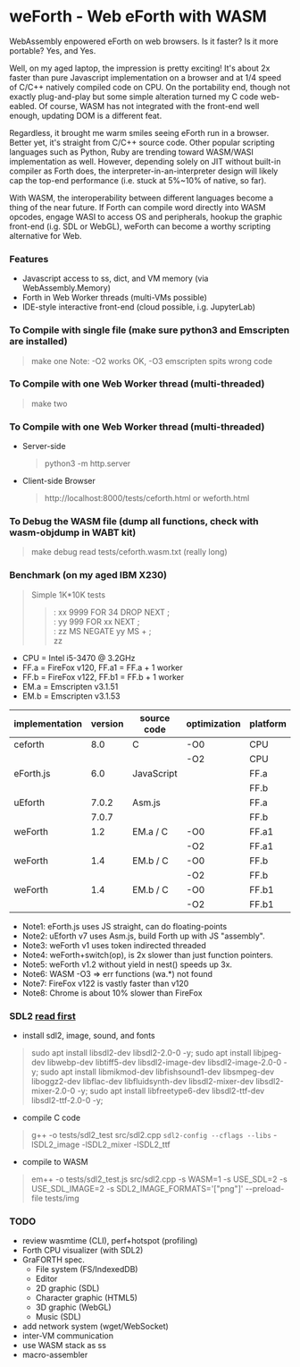 # weForth - Web eForth with WASM

WebAssembly enpowered eForth on web browsers. Is it faster? Is it more portable? Yes, and Yes.

Well, on my aged laptop, the impression is pretty exciting! It's about 2x faster than pure Javascript implementation on a browser and at 1/4 speed of C/C++ natively compiled code on CPU. On the portability end, though not exactly plug-and-play but some simple alteration turned my C code web-eabled. Of course, WASM has not integrated with the front-end well enough, updating DOM is a different feat.

Regardless, it brought me warm smiles seeing eForth run in a browser. Better yet, it's straight from C/C++ source code. Other popular scripting languages such as Python, Ruby are trending toward WASM/WASI implementation as well. However, depending solely on JIT without built-in compiler as Forth does, the interpreter-in-an-interpreter design will likely cap the top-end performance (i.e. stuck at 5%~10% of native, so far).

With WASM, the interoperability between different languages become a thing of the near future. If Forth can compile word directly into WASM opcodes, engage WASI to access OS and peripherals, hookup the graphic front-end (i.g. SDL or WebGL), weForth can become a worthy scripting alternative for Web.

### Features
* Javascript access to ss, dict, and VM memory (via WebAssembly.Memory)
* Forth in Web Worker threads (multi-VMs possible)
* IDE-style interactive front-end (cloud possible, i.g. JupyterLab)

### To Compile with single file (make sure python3 and Emscripten are installed)
  > make one
  > Note: -O2 works OK, -O3 emscripten spits wrong code

### To Compile with one Web Worker thread (multi-threaded)
  > make two

### To Compile with one Web Worker thread (multi-threaded)
* Server-side
  > python3 -m http.server
* Client-side Browser
  > http://localhost:8000/tests/ceforth.html or weforth.html

### To Debug the WASM file (dump all functions, check with wasm-objdump in WABT kit)
  > make debug
  > read tests/ceforth.wasm.txt (really long)

### Benchmark (on my aged IBM X230)
> Simple 1K*10K tests
>> : xx 9999 FOR 34 DROP NEXT ;<br/>
>> : yy 999 FOR xx NEXT ;<br/>
>> : zz MS NEGATE yy MS + ;<br/>
>> zz

* CPU = Intel i5-3470 @ 3.2GHz
* FF.a = FireFox v120, FF.a1 = FF.a + 1 worker
* FF.b = FireFox v122, FF.b1 = FF.b + 1 worker
* EM.a = Emscripten v3.1.51
* EM.b = Emscripten v3.1.53

|implementation|version|source code|optimization|platform|run time(ms)|code size(KB)|
|--|--|--|--|--|--|--|
|ceforth  |8.0  |C         |-O0|CPU  |266 |111|
|         |     |          |-O2|CPU  |106 |83 |
|eForth.js|6.0  |JavaScript|   |FF.a |756 |20 |
|         |     |          |   |FF.b |1059|20 |
|uEforth  |7.0.2|Asm.js    |   |FF.a |814 |29 |
|         |7.0.7|          |   |FF.b |302 |29 |
|weForth  |1.2  |EM.a / C  |-O0|FF.a1|943 |254|
|         |     |          |-O2|FF.a1|410 |165|
|weForth  |1.4  |EM.b / C  |-O0|FF.b |515 |259|
|         |     |          |-O2|FF.b |161 |168|
|weForth  |1.4  |EM.b / C  |-O0|FF.b1|516 |259|
|         |     |          |-O2|FF.b1|163 |168|

* Note1: eForth.js uses JS straight, can do floating-points
* Note2: uEforth v7 uses Asm.js, build Forth up with JS "assembly".
* Note3: weForth v1 uses token indirected threaded
* Note4: weForth+switch(op), is 2x slower than just function pointers.
* Note5: weForth v1.2 without yield in nest() speeds up 3x.
* Note6: WASM -O3 => err functions (wa.*) not found
* Note7: FireFox v122 is vastly faster than v120
* Note8: Chrome is about 10% slower than FireFox

### SDL2 [read first](https://lyceum-allotments.github.io/2016/06/emscripten-and-sdl-2-tutorial-part-1/)
* install sdl2, image, sound, and fonts
> sudo apt install libsdl2-dev libsdl2-2.0-0 -y;
> sudo apt install libjpeg-dev libwebp-dev libtiff5-dev libsdl2-image-dev libsdl2-image-2.0-0 -y;
> sudo apt install libmikmod-dev libfishsound1-dev libsmpeg-dev liboggz2-dev libflac-dev libfluidsynth-dev libsdl2-mixer-dev libsdl2-mixer-2.0-0 -y;
> sudo apt install libfreetype6-dev libsdl2-ttf-dev libsdl2-ttf-2.0-0 -y;
* compile C code
> g++ -o tests/sdl2_test src/sdl2.cpp `sdl2-config --cflags --libs` -lSDL2_image -lSDL2_mixer -lSDL2_ttf
* compile to WASM
> em++ -o tests/sdl2_test.js src/sdl2.cpp -s WASM=1 -s USE_SDL=2 -s USE_SDL_IMAGE=2 -s SDL2_IMAGE_FORMATS='["png"]' --preload-file tests/img

### TODO
* review wasmtime (CLI), perf+hotspot (profiling)
* Forth CPU visualizer (with SDL2)
* GraFORTH spec.
  * File system (FS/IndexedDB)
  * Editor
  * 2D graphic (SDL)
  * Character graphic (HTML5)
  * 3D graphic (WebGL)
  * Music (SDL)
* add network system (wget/WebSocket)
* inter-VM communication
* use WASM stack as ss
* macro-assembler

